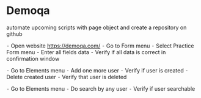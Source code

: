 # Demoqa

automate upcoming scripts with page object and create a repository on github

⁃ Open website https://demoqa.com/
⁃ Go to Form menu
⁃ Select Practice Form menu
⁃  Enter all fields data
⁃ Verify if all data is correct in confirmation window


⁃ Go to Elements menu
⁃ Add one more user
⁃ Verify if user is created
⁃ Delete created user
⁃ Verify that user is deleted


⁃ Go to Elements menu
⁃ Do search by any user
⁃ Verify if user searchable
